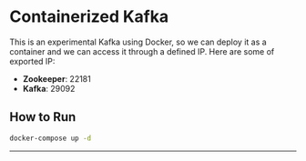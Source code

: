 # Containerized Kafka

This is an experimental Kafka using Docker, so we can deploy it as a container and we can access it through a defined IP.
Here are some of exported IP:

- **Zookeeper**: 22181
- **Kafka**: 29092

## How to Run

```sh
docker-compose up -d
```

---
